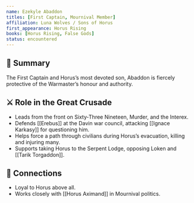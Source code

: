 ```yaml
---
name: Ezekyle Abaddon
titles: [First Captain, Mournival Member]
affiliation: Luna Wolves / Sons of Horus
first_appearance: Horus Rising
books: [Horus Rising, False Gods]
status: encountered
---
```


## 🧠 Summary
The First Captain and Horus’s most devoted son, Abaddon is fiercely protective of the Warmaster’s honour and authority.

## ⚔️ Role in the Great Crusade
- Leads from the front on Sixty‑Three Nineteen, Murder, and the Interex.
- Defends [[Erebus]] at the Davin war council, attacking [[Ignace Karkasy]] for questioning him.
- Helps force a path through civilians during Horus’s evacuation, killing and injuring many.
- Supports taking Horus to the Serpent Lodge, opposing Loken and [[Tarik Torgaddon]].

## 🔗 Connections
- Loyal to Horus above all.
- Works closely with [[Horus Aximand]] in Mournival politics.